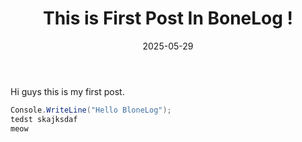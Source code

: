 ﻿---
title: "This is First Post In BoneLog !"
date: "2025-05-29"
tags: ["BoneLog"]
cover: "images/Logo.jpg"
thumbnail : "images/Logo.jpg"
shortDescription : "this is my first post in bonelog, jsut for test"
---

Hi guys this is my first post.



```csharp
Console.WriteLine("Hello BloneLog");
tedst skajksdaf
meow
```
